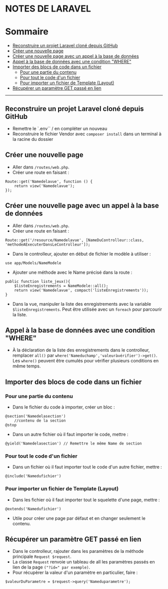 # NOTES DE LARAVEL

# Sommaire

- [Reconstruire un projet Laravel cloné depuis GitHub](#reconstruire-un-projet-laravel-cloné-depuis-github)
- [Créer une nouvelle page](#créer-une-nouvelle-page)
- [Créer une nouvelle page avec un appel à la base de données](#créer-une-nouvelle-page-avec-un-appel-à-la-base-de-données)
- [Appel à la base de données avec une condition "WHERE"](#appel-à-la-base-de-données-avec-une-condition-where)
- [Importer des blocs de code dans un fichier](#importer-des-blocs-de-code-dans-un-fichier)
  - [Pour une partie du contenu](#pour-une-partie-du-contenu)
  - [Pour tout le code d'un fichier](#pour-tout-le-code-dun-fichier)
  - [Pour importer un fichier de Template (Layout)](#pour-importer-un-fichier-de-template-layout)
- [Récupérer un paramètre GET passé en lien](#récupérer-un-paramètre-get-passé-en-lien)

---

## Reconstruire un projet Laravel cloné depuis GitHub

* Remettre le `.env`` / en compléter un nouveau
* Reconstruire le fichier Vendor avec `composer install` dans un terminal à la racine du dossier

## Créer une nouvelle page

* Aller dans `/routes/web.php`.
* Créer une route en faisant :
```
Route::get('Namedelavue', function () {
    return view('Namedelavue');
});
```

## Créer une nouvelle page avec un appel à la base de données

* Aller dans `/routes/web.php`.
* Créer une route en faisant :
```
Route::get('/resource/Namedelavue', [NameDuControlleur::class, 'methodeAExecuterDansLeControlleur']);
```
* Dans le controlleur, ajouter en début de fichier le modèle à utiliser :
```
use app/Models/NameModele
```

* Ajouter une méthode avec le Name précisé dans la route :
```
public function liste_jeux(){        
    $listeEnregistrements = NameModele::all();
    return view('Namedelavue', compact('listeEnregistrements'));
}
```
* Dans la vue, manipuler la liste des enregistrements avec la variable `$listeEnregistrements`. Peut être utilisée avec un `foreach` pour parcourir la liste.

## Appel à la base de données avec une condition "WHERE"

* À la déclaration de la liste des enregistrements dans le controlleur, remplacer `all()` par `where('Nameduchamp','valeuràvérifier')->get()`. Les `where()` peuvent être cumulés pour vérifier plusieurs conditions en même temps.

## Importer des blocs de code dans un fichier

### Pour une partie du contenu

* Dans le fichier du code à importer, créer un bloc :
```
@section('Namedelasection')
    //contenu de la section
@stop
```
* Dans un autre fichier où il faut importer le code, mettre :
```
@yield('Namedelasection') // Remettre le même Name de section
```

### Pour tout le code d'un fichier
* Dans un fichier où il faut importer tout le code d'un autre fichier, mettre :
```
@include('Namedufichier')
```

### Pour importer un fichier de Template (Layout)
* Dans les fichier où il faut importer tout le squelette d'une page, mettre :
```
@extends('Namedufichier')
```
* Utile pour créer une page par défaut et en changer seulement le contenu.

## Récupérer un paramètre GET passé en lien
* Dans le controlleur, rajouter dans les paramètres de la méthode principale `Request $request`.
* La classe `Request` renvoie un tableau de all les paramètres passés en lien de la page `("?id=" par exemple)`.
* Pour récupèrer la valeur d'un paramètre en particulier, faire :
```
$valeurDuParametre = $request->query('Nameduparametre');
```